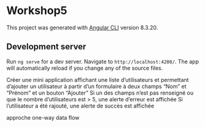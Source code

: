 # Workshop5

This project was generated with [Angular CLI](https://github.com/angular/angular-cli) version 8.3.20.

## Development server

Run `ng serve` for a dev server. Navigate to `http://localhost:4200/`. The app will automatically reload if you change any of the source files.

Créer une mini application affichant une liste d’utilisateurs et permettant d’ajouter un utilisateur à partir d’un formulaire à deux champs “Nom” et “Prénom” et un bouton “Ajouter” Si un des champs n’est pas renseigné ou que le nombre d’utilisateurs est > 5, une alerte d’erreur est affichée Si l’utilisateur a été rajouté, une alerte de succès est affichée

approche one-way data flow
